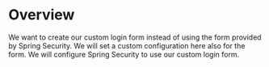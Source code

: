 # Overview 

We want to create our custom login form instead of using the form provided by Spring Security. We will set a custom configuration here also for the form. We will configure Spring Security to use our custom login form.
